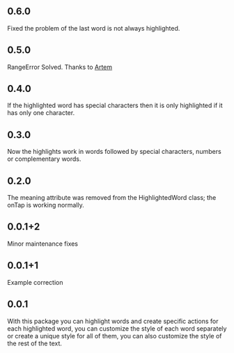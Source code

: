 ## 0.6.0
Fixed the problem of the last word is not always highlighted.

## 0.5.0
RangeError Solved.
Thanks to [Artem](https://github.com/ashkryab)

## 0.4.0
If the highlighted word has special characters then it is only highlighted if it has only one character.

## 0.3.0
Now the highlights work in words followed by special characters, numbers or complementary words.

## 0.2.0
The meaning attribute was removed from the HighlightedWord class; the onTap is working normally.

## 0.0.1+2
Minor maintenance fixes

## 0.0.1+1
Example correction

## 0.0.1
With this package you can highlight words and create specific actions for each highlighted word, you can customize the style of each word separately or create a unique style for all of them, you can also customize the style of the rest of the text.
